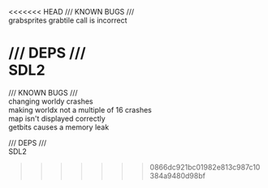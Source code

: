 <<<<<<< HEAD
/// KNOWN BUGS ///  
grabsprites grabtile call is incorrect

/// DEPS ///  
SDL2
=======
/// KNOWN BUGS ///   
changing worldy crashes  
making worldx not a multiple of 16 crashes  
map isn't displayed correctly  
getbits causes a memory leak   

/// DEPS ///  
SDL2  
>>>>>>> 0866dc921bc01982e813c987c10384a9480d98bf
